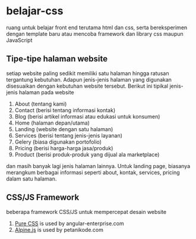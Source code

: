 # belajar-css
ruang untuk belajar front end terutama html dan css, serta bereksperimen dengan template baru atau mencoba framework dan library css maupun JavaScript

## Tipe-tipe halaman website
setiap website paling sedikit memiliki satu halaman hingga ratusan tergantung kebutuhan. Adapun jenis-jenis halaman
yang digunakan disesuaikan dengan kebutuhan website tersebut. Berikut ini tipikal jenis-jenis halaman pada website

1. About (tentang kami)
2. Contact (berisi tentang informasi kontak)
3. Blog (berisi artikel informasi atau edukasi untuk konsumen)
4. Home (halaman depan/utama)
5. Landing (website dengan satu halaman)
6. Services (berisi tentang jenis-jenis layanan)
7. Gelery (biasa digunakan portofolio)
8. Pricing (berisi harga-harga jasa/produk)
9. Product (berisi produk-produk yang dijual ala marketplace)

dan masih banyak lagi jenis halaman lainnya. Untuk landing page, biasanya merangkum berbagai informasi seperti
about, kontak, services, pricing dalam satu halaman.

## CSS/JS Framework
beberapa framework CSS/JS untuk mempercepat desain website
1. [Pure CSS](https://purecss.io/) is used by angular-enterprise.com
2. [Alpine.js](https://github.com/alpinejs/alpine) is used by petanikode.com
